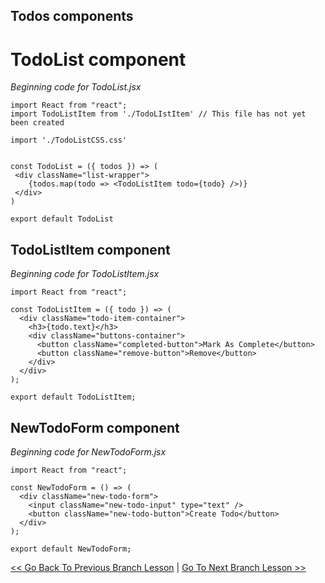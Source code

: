 ## Todos components

# TodoList component
*Beginning code for TodoList.jsx*
```
import React from "react";
import TodoListItem from './TodoLIstItem' // This file has not yet been created

import './TodoListCSS.css'


const TodoList = ({ todos }) => (
 <div className="list-wrapper">
    {todos.map(todo => <TodoListItem todo={todo} />)}
 </div>
) 

export default TodoList
```

## TodoListItem component
*Beginning code for TodoListItem.jsx*
```
import React from "react";

const TodoListItem = ({ todo }) => (
  <div className="todo-item-container">
    <h3>{todo.text}</h3>
    <div className="buttons-container">
      <button className="completed-button">Mark As Complete</button>
      <button className="remove-button">Remove</button>
    </div>
  </div>
);

export default TodoListItem;
```
## NewTodoForm component
*Beginning code for NewTodoForm.jsx*
```
import React from "react";

const NewTodoForm = () => (
  <div className="new-todo-form">
    <input className="new-todo-input" type="text" />
    <button className="new-todo-button">Create Todo</button>
  </div>
);

export default NewTodoForm;
```





[<< Go Back To Previous Branch Lesson](https://github.com/yourwpmadesimple/modern-react-projects/tree/Lesson-2_Todos_ListItemComponent) | [Go To Next Branch Lesson >>](https://github.com/yourwpmadesimple/modern-react-projects/tree/Lesson-4_Todos_AppAssembly)